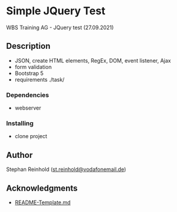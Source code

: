# Simple JQuery Test

WBS Training AG - JQuery test (27.09.2021)

## Description

* JSON, create HTML elements, RegEx, DOM, event listener, Ajax
* form validation
* Bootstrap 5
* requirements ./task/

### Dependencies

* webserver

### Installing

* clone project

## Author

Stephan Reinhold (st.reinhold@vodafonemail.de)

## Acknowledgments

* [README-Template.md](https://gist.github.com/DomPizzie/7a5ff55ffa9081f2de27c315f5018afc#file-readme-template-md)
